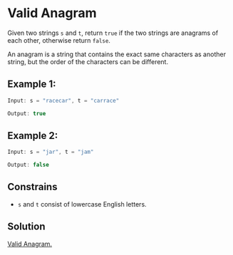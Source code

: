 # Valid Anagram

Given two strings `s` and `t`, return `true` if the two strings are anagrams of each other, otherwise return `false`.

An anagram is a string that contains the exact same characters as another string, but the order of the characters can be different.

## Example 1:

```ts
Input: s = "racecar", t = "carrace"

Output: true
```

## Example 2:

```ts
Input: s = "jar", t = "jam"

Output: false
```

## Constrains

- `s` and `t` consist of lowercase English letters.

## Solution

[Valid Anagram.](valid-anagram.md)